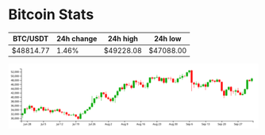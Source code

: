 # Bitcoin Stats

BTC/USDT|24h change|24h high|24h low|
|---|---|---|---|
|$48814.77|1.46%|$49228.08|$47088.00|

<img src="./chart.svg">
